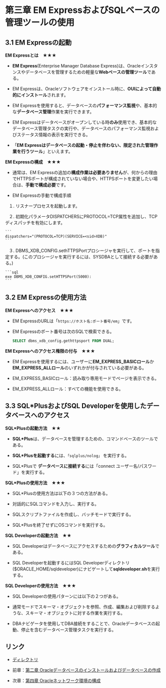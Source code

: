 # 第三章 EM ExpressおよびSQLベースの管理ツールの使用

## 3.1 EM Expressの起動

**EM Expressとは　★★★**

+ **EM Express**(Enterprise Manager Database Express)は、Oracleインスタンスやデータベースを管理するための軽量な**Webベースの管理ツール**である。

+ EM Expressは、Oracleソフトウェアをインストール時に、**OUIによって自動的にインストール**されます。

+ EM Expressを使用すると、データベースの**パフォーマンス監視**や、基本的な**データベース管理**作業を実行できます。

+ EM Expressはデータベースがオープンしている時**のみ**使用でき、基本的なデータベース管理タスクの実行や、データベースのパフォーマンス監視およびステータス情報の表示を実行できる。

+ 「**EM Expressはデータベースの起動・停止を伴わない、限定された管理作業を行うツール**」といえます。

**EM Expressの構成　★★★**

+ 通常は、EM Expressの追加の**構成作業は必要ありません**が、何からの理由でHTTPSポートが構成されていない場合や、HTTPSポートを変更したい場合は、**手動で構成必要**です。

+ EM Expressの手動で構成手順

    １. リスナープロセスを起動します。

    ２. 初期化パラメータDISPATCHERSにPROTOCOL=TCP属性を追加し、TCPディスパッチを有効にします。

    ```
    dispatchers="(PROTOCOL=TCP)(SERVICE=<sid>XDB)"
    ```  

    ３. DBMS_XDB_CONFIG.sethTTPSPortプロシージャを実行して、ポートを指定する。(このプロシージャを実行するには、SYSDBAとして接続する必要がある。)

    ```sql
    exe DBMS_XDB_CONFIG.setHTTPSPort(5000):
    ```

## 3.2 EM Expressの使用方法

**EM Expressへのアクセス　★★★**

+ EM ExpressのURLは「```https://ホスト名:ポート番号/em```」です。

+ EM Expressのポート番号は次のSQLで検索できる。

    ```sql
    SELECT dbms_xdb_config.gethttpsport FROM DUAL;
    ```

**EM Expressへのアクセス権限の付与　★★★**

+ EM Expressを使用するには、ユーザーに**EM_EXPRESS_BASICロール**か**EM_EXPRESS_ALLロール**のいずれかが付与されている必要がある。

+ EM_EXPRESS_BASICロール：読み取り専用モードでページを表示できる。

+ EM_EXPRESS_ALLロール：すべての機能を使用できる。

## 3.3 SQL*PlusおよびSQL Developerを使用したデータベースへのアクセス

**SQL*Plusの起動方法　★★**

+ **SQL*Plus**は、データベースを管理するための、コマンドベースのツールである。

+ **SQL*Plusを起動する**には、```「sqlplus/nolog」``` を実行する。

+ SQL\*Plusで **データベースに接続する**には「connect ユーザー名/パスワード」を実行する。

**SQL*Plusの使用方法　★★★**

+ SQL*Plusの使用方法は以下の３つの方法がある。

 + 対話的にSQLコマンドを入力し、実行する。
 
 + SQLスクリプトファイルを作成し、バッチモードで実行する。
 
 + SQL*Plusを終了せずにOSコマンドを実行する。

**SQL Developerの起動方法　★★**

+ SQL Developerはデータベースにアクセスするための**グラフィカルツール**である。

+ SQL Developerを起動するにはSQL Developerディレクトリ($ORACLE_HOME/sqldeveloper)にナビゲートして**sqldeveloper.sh**を実行する。

**SQL Developerの使用方法　★★★**

+ SQL Developerの使用パターンには以下の２つがある。

 + 通常モードでスキーマ・オブジェクトを参照、作成、編集および削除するような、スキーマ・オブジェクトに対する作業を実行する。
 
 + DBAナビゲータを使用してDBA接続をすることで、Oracleデータベースの起動、停止を含むデータベース管理タスクを実行する。

## リンク

- [ディレクトリ](./../directory.md)

- 前章：[第二章 Oracleデータベースのインストールおよびデータベースの作成](Chapter02.md)

- 次章：[第四章 Oracleネットワーク環境の構成](Chapter04.md)

